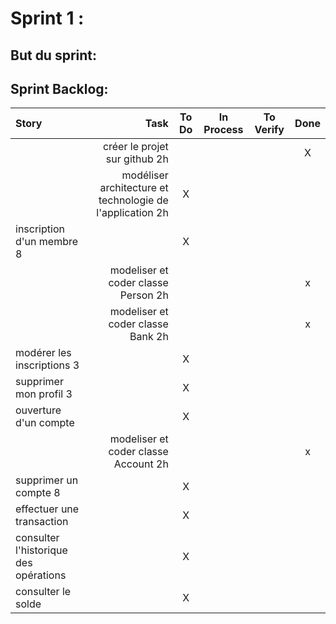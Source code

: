 # Sprint 1 :

## But du sprint:

## Sprint Backlog:
| Story | Task | To Do | In Process | To Verify | Done |
|:-----------|------------:|:------------:|:------------:|:------------:|:------------:|
|  | créer le projet sur github 2h |  | |  | X |
| |  modéliser architecture et technologie de l'application 2h | X | | |
| inscription d'un membre 8|  | X | | | |
|   | modeliser et coder classe Person 2h| | | | x |
|   | modeliser et coder classe Bank 2h| | | | x |
| modérer les inscriptions 3|  | X | | |
| supprimer mon profil 3|  | X | | |
| ouverture d'un compte |  | X | | |
|   | modeliser et coder classe Account 2h| | | | x |
| supprimer un compte 8 |  | X | | |
| effectuer une transaction |  | X | | |
| consulter l'historique des opérations |  | X | | |
| consulter le solde |  | X | | |